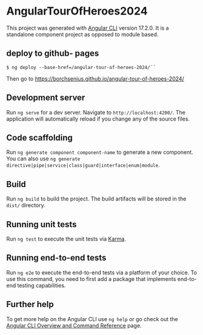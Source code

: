 # AngularTourOfHeroes2024

This project was generated with [Angular CLI](https://github.com/angular/angular-cli) version 17.2.0. It is a standalone component project as opposed to module based.

## deploy to github- pages
```
$ ng deploy --base-href=/angular-tour-of-heroes-2024/´´
```
Then go to https://borchsenius.github.io/angular-tour-of-heroes-2024/

## Development server

Run `ng serve` for a dev server. Navigate to `http://localhost:4200/`. The application will automatically reload if you change any of the source files.

## Code scaffolding

Run `ng generate component component-name` to generate a new component. You can also use `ng generate directive|pipe|service|class|guard|interface|enum|module`.

## Build

Run `ng build` to build the project. The build artifacts will be stored in the `dist/` directory.

## Running unit tests

Run `ng test` to execute the unit tests via [Karma](https://karma-runner.github.io).

## Running end-to-end tests

Run `ng e2e` to execute the end-to-end tests via a platform of your choice. To use this command, you need to first add a package that implements end-to-end testing capabilities.

## Further help

To get more help on the Angular CLI use `ng help` or go check out the [Angular CLI Overview and Command Reference](https://angular.io/cli) page.
